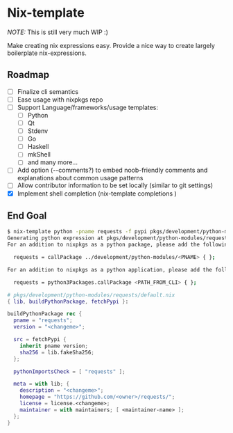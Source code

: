 # Nix-template

*NOTE:* This is still very much WIP :)

Make creating nix expressions easy. Provide a nice way to create largely boilerplate nix-expressions.

## Roadmap

- [ ] Finalize cli semantics
- [ ] Ease usage with nixpkgs repo
- [ ] Support Language/frameworks/usage templates:
  - [ ] Python
  - [ ] Qt
  - [ ] Stdenv
  - [ ] Go
  - [ ] Haskell
  - [ ] mkShell
  - [ ] and many more...
- [ ] Add option (--comments?) to embed noob-friendly comments and explanations about common usage patterns
- [ ] Allow contributor information to be set locally (similar to git settings)
- [X] Implement shell completion (nix-template completions <SHELL>)

## End Goal

```bash
$ nix-template python -pname requests -f pypi pkgs/development/python-modules/
Generating python expression at pkgs/development/python-modules/requests/default.nix
For an addition to nixpkgs as a python package, please add the following to pkgs/top-level/python-packages.nix:

  requests = callPackage ../development/python-modules/<PNAME> { };

For an addition to nixpkgs as a python application, please add the following to pkgs/top-level/all-packages.nix:

  requests = python3Packages.callPackage <PATH_FROM_CLI> { };
```
```nix
# pkgs/development/python-modules/requests/default.nix
{ lib, buildPythonPackage, fetchPypi }:

buildPythonPackage rec {
  pname = "requests";
  version = "<changeme>";

  src = fetchPypi {
    inherit pname version;
    sha256 = lib.fakeSha256;
  };

  pythonImportsCheck = [ "requests" ];

  meta = with lib; {
    description = "<changeme>";
    homepage = "https://github.com/<owner>/requests/";
    license = license.<changeme>;
    maintainer = with maintainers; [ <maintainer-name> ];
  };
}
```

